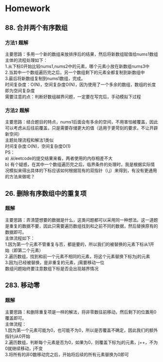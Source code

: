 # Homework
## 88. 合并两个有序数组  
### 方法1 题解  
主要思路：多用一个新的数组来放排序后的结果，然后将新数组赋值给nums1数组  
主体的流程处理如下：  
1.从下标0开始比较nums1,nums2中的元素，哪个元素小放在新数组nums3中  
2.当其中一个数组遍历完之后，另一个数组剩下的元素全都复制到新数组中  
3.最后将新数组复制到nums1数组，完成。  
时间复杂度：O(N)，空间复杂度O(N)，因为使用了一个多余的数组，数组的长度即为空间复杂度  
需要注意的点：判断好数组越界问题，一定要在写完后，手动模拟下过程  
### 方法2 题解  
主要思路：结合题目的特点，nums1后面会有多余的空间，不用害怕被覆盖，因此可以考虑从后往前覆盖，只是需要存储更大的值（适用于更苛刻的要求，不让开辟新空间）  
主题处理流程和解法1类似  
时间复杂度:O(N)，空间复杂度O(1)  
PS：  
a) 从leetcode的提交结果来看，两者使用的内存相差不大  
b) 有个疑惑，在其中一个数组遍历完之后，临界条件的处理时，我是根据实际情况模拟来得出具体的下标应该如何根据现有的双指针（i,j）来得到，有没有更通用的方法来做呢？  
  
## 26. 删除有序数组中的重复项  
### 题解  
主要思路：弄清楚想要的数据是什么，这类问题都可以采用同一种想法。这一道题是重复的数据不要，因此只需要遍历数组找到和之前不同的数据，然后替换原有的数据即可。  
主体流程如下：  
1.因为第一个元素不管重复与否，都是要的，所以我们的被替换的元素下标从1开始（即第二个元素）  
2.遍历数组，找到和前一个元素不相同的元素，将这个元素替换下标为j的元素  
3.因为j已经被替换，是非重复的元素，j需要移动一位  
数组问题始终要注意数组下标是否会出现越界情况  
  
## 283. 移动零   
### 题解  
主要思路：和删除重复项是一样的解法，将非零数往前移动，然后剩下的位置用0覆盖即可。  
主体流程：  
1.因为第一个元素可能为0，也可能不为0，所以是否覆盖不确定，因此我们的额外指针j从0开始  
2.遍历数组，判断每个元素是否为0，如果为0，则覆盖下标为j的元素，j++，不为0就继续移动，j不变  
3.将所有的非0数移动完之后，开始将后续的所有元素替换为0即可
